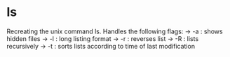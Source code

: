 # ls

Recreating the unix command ls.
Handles the following flags:
    -> -a : shows hidden files
    -> -l : long listing format
    -> -r : reverses list
    -> -R : lists recursively
    -> -t : sorts lists according to time of last modification
